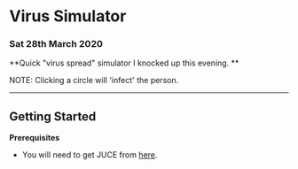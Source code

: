 # Virus Simulator
### Sat 28th March 2020
**Quick "virus spread" simulator I knocked up this evening. **

NOTE: Clicking a circle will 'infect' the person. 

___
## Getting Started
**Prerequisites**
* You will need to get JUCE from [here](https://shop.juce.com/get-juce).
